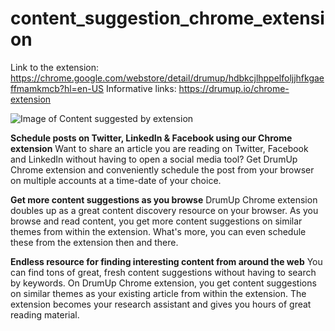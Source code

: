 # content_suggestion_chrome_extension

Link to the extension: https://chrome.google.com/webstore/detail/drumup/hdbkcjlhppelfoljjhfkgaeffmamkmcb?hl=en-US
Informative links: https://drumup.io/chrome-extension

![Image of Content suggested by extension](https://lh3.googleusercontent.com/GTocoysaKqB3zxqAEHlD7CLQRmqBTGH-F2tvoQBduY7y447vfComYzpw7T9ql9nwEMSqzuh_zBI=w640-h400-e365)

**Schedule posts on Twitter, LinkedIn & Facebook using our Chrome extension**
Want to share an article you are reading on Twitter, Facebook and LinkedIn without having to open a social media tool? Get DrumUp Chrome extension and conveniently schedule the post from your browser on multiple accounts at a time-date of your choice.

**Get more content suggestions as you browse**
DrumUp Chrome extension doubles up as a great content discovery resource on your browser. As you browse and read content, you get more content suggestions on similar themes from within the extension. What's more, you can even schedule these from the extension then and there.

**Endless resource for finding interesting content from around the web**
You can find tons of great, fresh content suggestions without having to search by keywords. On DrumUp Chrome extension, you get content suggestions on similar themes as your existing article from within the extension. The extension becomes your research assistant and gives you hours of great reading material.
